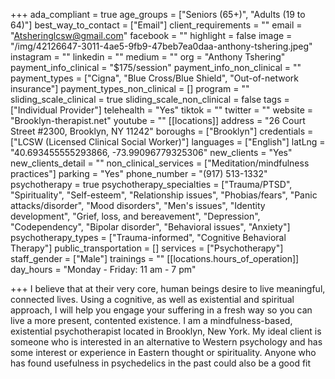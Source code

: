 +++
ada_compliant = true
age_groups = ["Seniors (65+)", "Adults (19 to 64)"]
best_way_to_contact = ["Email"]
client_requirements = ""
email = "Atsheringlcsw@gmail.com"
facebook = ""
highlight = false
image = "/img/42126647-3011-4ae5-9fb9-47beb7ea0daa-anthony-tshering.jpeg"
instagram = ""
linkedin = ""
medium = ""
org = "Anthony Tshering"
payment_info_clinical = "$175/session"
payment_info_non_clinical = ""
payment_types = ["Cigna", "Blue Cross/Blue Shield", "Out-of-network insurance"]
payment_types_non_clinical = []
program = ""
sliding_scale_clinical = true
sliding_scale_non_clinical = false
tags = ["Individual Provider"]
telehealth = "Yes"
tiktok = ""
twitter = ""
website = "Brooklyn-therapist.net"
youtube = ""
[[locations]]
address = "26 Court Street #2300, Brooklyn, NY 11242"
boroughs = ["Brooklyn"]
credentials = ["LCSW (Licensed Clinical Social Worker)"]
languages = ["English"]
latLng = "40.693455555293866, -73.99096779325306"
new_clients = "Yes"
new_clients_detail = ""
non_clinical_services = ["Meditation/mindfulness practices"]
parking = "Yes"
phone_number = "(917) 513-1332"
psychotherapy = true
psychotherapy_specialties = ["Trauma/PTSD", "Spirituality", "Self-esteem", "Relationship issues", "Phobias/fears", "Panic attacks/disorder", "Mood disorders", "Men's issues", "Identity development", "Grief, loss, and bereavement", "Depression", "Codependency", "Bipolar disorder", "Behavioral issues", "Anxiety"]
psychotherapy_types = ["Trauma-informed", "Cognitive Behavioral Therapy"]
public_transportation = []
services = ["Psychotherapy"]
staff_gender = ["Male"]
trainings = ""
[[locations.hours_of_operation]]
day_hours = "Monday - Friday: 11 am - 7 pm"

+++
I believe that at their very core, human beings desire to live meaningful, connected lives. Using a cognitive, as well as existential and spiritual approach, I will help you engage your suffering in a fresh way so you can live a more present, contented existence. I am a mindfulness-based, existential psychotherapist located in Brooklyn, New York. My ideal client is someone who is interested in an alternative to Western psychology and has some interest or experience in Eastern thought or spirituality. Anyone who has found usefulness in psychedelics in the past could also be a good fit